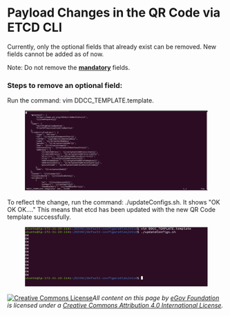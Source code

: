 # Payload Changes in the QR Code via ETCD CLI

Currently, only the optional fields that already exist can be removed. New fields cannot be added as of now.&#x20;

Note: Do not remove the [**mandatory**](../../../divocs-verifiable-certificate-features/what-information-goes-into-a-qr-code.md) fields.

### Steps to remove an optional field:

Run the command: vim DDCC\_TEMPLATE.template.

<figure><img src="../../../../.gitbook/assets/Screenshot 2022-09-01 at 2.07.04 PM.png" alt=""><figcaption></figcaption></figure>

To reflect the change, run the command: ./updateConfigs.sh. It shows "OK OK OK...." This means that etcd has been updated with the new QR Code template successfully.

<figure><img src="../../../../.gitbook/assets/Screenshot 2022-09-01 at 2.07.24 PM.png" alt=""><figcaption></figcaption></figure>



[![Creative Commons License](https://i.creativecommons.org/l/by/4.0/80x15.png)](http://creativecommons.org/licenses/by/4.0/)_All content on this page by_ [_eGov Foundation_](https://egov.org.in/) _is licensed under a_ [_Creative Commons Attribution 4.0 International License_](http://creativecommons.org/licenses/by/4.0/)_._
